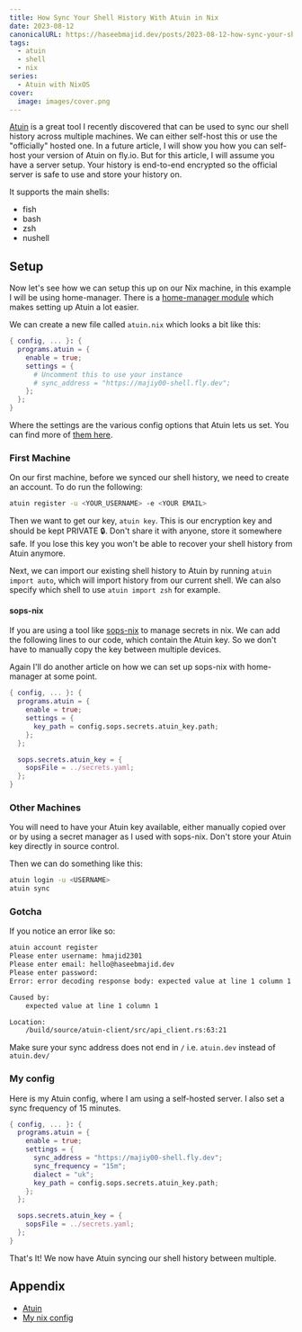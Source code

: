 ```yaml
---
title: How Sync Your Shell History With Atuin in Nix
date: 2023-08-12
canonicalURL: https://haseebmajid.dev/posts/2023-08-12-how-sync-your-shell-history-with-atuin-in-nix
tags:
  - atuin
  - shell
  - nix
series:
  - Atuin with NixOS
cover:
  image: images/cover.png
---
```


[Atuin](https://atuin.sh/docs/) is a great tool I recently discovered that can be used to sync our shell history across
multiple machines. We can either self-host this or use the "officially" hosted one. In a future article, I will show
you how you can self-host your version of Atuin on fly.io. But for this article, I will assume you have a server
setup. Your history is end-to-end encrypted so the official server is safe to use and store your history on.

It supports the main shells:

- fish
- bash
- zsh
- nushell

## Setup

Now let's see how we can setup this up on our Nix machine, in this example I will be using home-manager. There is a
[home-manager module](https://mipmip.github.io/home-manager-option-search/?query=atuin) which makes setting up Atuin a lot easier.

We can create a new file called `atuin.nix` which looks a bit like this:

```nix
{ config, ... }: {
  programs.atuin = {
    enable = true;
    settings = {
      # Uncomment this to use your instance
      # sync_address = "https://majiy00-shell.fly.dev";
    };
  };
}
```

Where the settings are the various config options that Atuin lets us set.
You can find more of [them here](https://atuin.sh/docs/config/).

### First Machine

On our first machine, before we synced our shell history, we need to create an account. To do run the following:

```bash
atuin register -u <YOUR_USERNAME> -e <YOUR EMAIL>
```

Then we want to get our key, `atuin key`. This is our encryption key and should be kept PRIVATE 🔒.
Don't share it with anyone, store it somewhere safe. If you lose this key you won't be able to recover your shell
history from Atuin anymore.

Next, we can import our existing shell history to Atuin by running `atuin import auto`, which will import history
from our current shell. We can also specify which shell to use `atuin import zsh` for example.

#### sops-nix

If you are using a tool like [sops-nix](https://github.com/Mic92/sops-nix) to manage secrets in nix. We can add
the following lines to our code, which contain the Atuin key. So we don't have to manually copy the key between
multiple devices.

Again I'll do another article on how we can set up sops-nix with home-manager at some point.

```nix
{ config, ... }: {
  programs.atuin = {
    enable = true;
    settings = {
      key_path = config.sops.secrets.atuin_key.path;
    };
  };

  sops.secrets.atuin_key = {
    sopsFile = ../secrets.yaml;
  };
}
```

### Other Machines

You will need to have your Atuin key available, either manually copied over or by using a secret manager as I 
used with sops-nix. Don't store your Atuin key directly in source control.

Then we can do something like this:

```bash
atuin login -u <USERNAME>
atuin sync
```

### Gotcha

If you notice an error like so:

```bash
atuin account register
Please enter username: hmajid2301
Please enter email: hello@haseebmajid.dev
Please enter password:
Error: error decoding response body: expected value at line 1 column 1

Caused by:
    expected value at line 1 column 1

Location:
    /build/source/atuin-client/src/api_client.rs:63:21
```

Make sure your sync address does not end in `/` i.e. `atuin.dev` instead
of `atuin.dev/`

### My config

Here is my Atuin config, where I am using a self-hosted server. I also set a sync frequency of 15 minutes.

```nix
{ config, ... }: {
  programs.atuin = {
    enable = true;
    settings = {
      sync_address = "https://majiy00-shell.fly.dev";
      sync_frequency = "15m";
      dialect = "uk";
      key_path = config.sops.secrets.atuin_key.path;
    };
  };

  sops.secrets.atuin_key = {
    sopsFile = ../secrets.yaml;
  };
}
```

That's It! We now have Atuin syncing our shell history between multiple.

## Appendix

- [Atuin](https://atuin.sh/docs/config/)
- [My nix config](https://gitlab.com/hmajid2301/dotfiles/-/blob/0c12ac20c3ab08fa3e76352c4e352a4adb9c3c9a/home-manager/atuin/default.nix)

